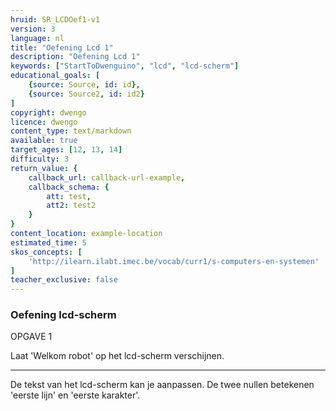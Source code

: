 ```yaml
---
hruid: SR_LCDOef1-v1
version: 3
language: nl
title: "Oefening Lcd 1"
description: "Oefening Lcd 1"
keywords: ["StartToDwenguino", "lcd", "lcd-scherm"]
educational_goals: [
    {source: Source, id: id}, 
    {source: Source2, id: id2}
]
copyright: dwengo
licence: dwengo
content_type: text/markdown
available: true
target_ages: [12, 13, 14]
difficulty: 3
return_value: {
    callback_url: callback-url-example,
    callback_schema: {
        att: test,
        att2: test2
    }
}
content_location: example-location
estimated_time: 5
skos_concepts: [
    'http://ilearn.ilabt.imec.be/vocab/curr1/s-computers-en-systemen'
]
teacher_exclusive: false
---
```


### Oefening lcd-scherm

OPGAVE 1

Laat 'Welkom robot' op het lcd-scherm verschijnen.  

---

De tekst van het lcd-scherm kan je aanpassen. De twee nullen betekenen 'eerste lijn' en 'eerste karakter'.